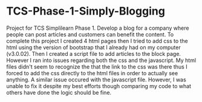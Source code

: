 # TCS-Phase-1-Simply-Blogging
  Project for TCS Simplilearn Phase 1. Develop a blog for a company where people can post articles and customers can benefit the content. To complete this project I created 4 html pages then I tried to add css to the html using the version of bootstrap that I already had on my computer (v3.0.02). Then I created a script file to add articles to the block page. However I ran into issues regarding both the css and the javascript. My html files didn't seem to recognize the that the link to the css was there thus I forced to add the css directly to the html files in order to actually see anything. A similar issue occured with the javascript file. However, I was unable to fix it despite my best efforts though comparing my code to what others have done the logic should be fine.
